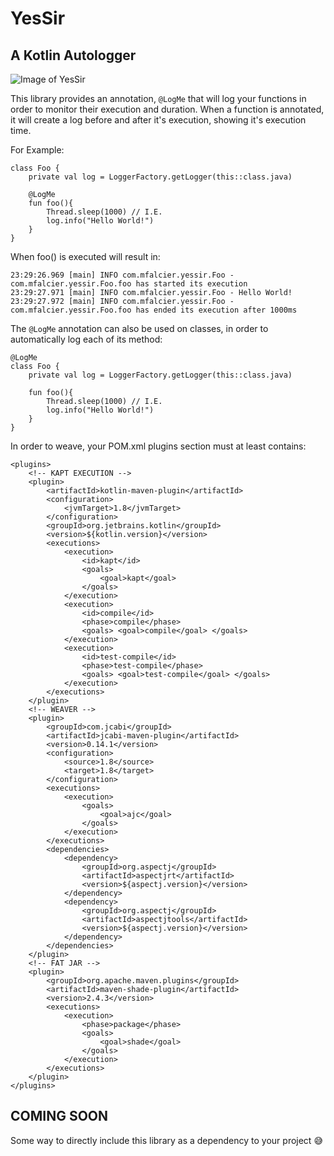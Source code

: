 # YesSir
## A Kotlin Autologger

![Image of YesSir](http://www.quickmeme.com/img/ea/ea716f8278f2c0aa9044513ef3b8acc2362567dc1a4456a27343f21a9f0b519f.jpg)

This library provides an annotation, `@LogMe` that will log your functions in order to monitor their execution and duration.
When a function is annotated, it will create a log before and after it's execution, showing it's execution time.

For Example:

```
class Foo {
    private val log = LoggerFactory.getLogger(this::class.java)

    @LogMe
    fun foo(){
        Thread.sleep(1000) // I.E.
        log.info("Hello World!")
    }
}
```

When foo() is executed will result in:

```
23:29:26.969 [main] INFO com.mfalcier.yessir.Foo - com.mfalcier.yessir.Foo.foo has started its execution
23:29:27.971 [main] INFO com.mfalcier.yessir.Foo - Hello World!
23:29:27.972 [main] INFO com.mfalcier.yessir.Foo - com.mfalcier.yessir.Foo.foo has ended its execution after 1000ms
```

The `@LogMe` annotation can also be used on classes, in order to automatically log each of its method:

```
@LogMe
class Foo {
    private val log = LoggerFactory.getLogger(this::class.java)

    fun foo(){
        Thread.sleep(1000) // I.E.
        log.info("Hello World!")
    }
}
```

In order to weave, your POM.xml plugins section must at least contains:

```
<plugins>
    <!-- KAPT EXECUTION -->
    <plugin>
        <artifactId>kotlin-maven-plugin</artifactId>
        <configuration>
            <jvmTarget>1.8</jvmTarget>
        </configuration>
        <groupId>org.jetbrains.kotlin</groupId>
        <version>${kotlin.version}</version>
        <executions>
            <execution>
                <id>kapt</id>
                <goals>
                    <goal>kapt</goal>
                </goals>
            </execution>
            <execution>
                <id>compile</id>
                <phase>compile</phase>
                <goals> <goal>compile</goal> </goals>
            </execution>
            <execution>
                <id>test-compile</id>
                <phase>test-compile</phase>
                <goals> <goal>test-compile</goal> </goals>
            </execution>
        </executions>
    </plugin>
    <!-- WEAVER -->
    <plugin>
        <groupId>com.jcabi</groupId>
        <artifactId>jcabi-maven-plugin</artifactId>
        <version>0.14.1</version>
        <configuration>
            <source>1.8</source>
            <target>1.8</target>
        </configuration>
        <executions>
            <execution>
                <goals>
                    <goal>ajc</goal>
                </goals>
            </execution>
        </executions>
        <dependencies>
            <dependency>
                <groupId>org.aspectj</groupId>
                <artifactId>aspectjrt</artifactId>
                <version>${aspectj.version}</version>
            </dependency>
            <dependency>
                <groupId>org.aspectj</groupId>
                <artifactId>aspectjtools</artifactId>
                <version>${aspectj.version}</version>
            </dependency>
        </dependencies>
    </plugin>
    <!-- FAT JAR -->
    <plugin>
        <groupId>org.apache.maven.plugins</groupId>
        <artifactId>maven-shade-plugin</artifactId>
        <version>2.4.3</version>
        <executions>
            <execution>
                <phase>package</phase>
                <goals>
                    <goal>shade</goal>
                </goals>
            </execution>
        </executions>
    </plugin>
</plugins>
```

## COMING SOON
Some way to directly include this library as a dependency to your project :sweat_smile:
